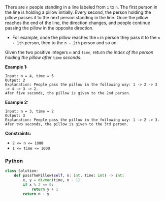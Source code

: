 There are  `n`  people standing in a line labeled from  `1`  to  `n`. The first person in the line is holding a pillow
initially. Every second, the person holding the pillow passes it to the next person standing in the line. Once the
pillow reaches the end of the line, the direction changes, and people continue passing the pillow in the opposite
direction.

- For example, once the pillow reaches the  `nth`  person they pass it to the  `n - 1th`  person, then to the  `n - 2th`
  person and so on.

Given the two positive integers  `n`  and  `time`, return  _the index of the person holding the pillow after_ `time`
_seconds_.

**Example 1:**

```
Input: n = 4, time = 5
Output: 2
Explanation: People pass the pillow in the following way: 1 -> 2 -> 3 -> 4 -> 3 -> 2.
Afer five seconds, the pillow is given to the 2nd person.
```

**Example 2:**

```
Input: n = 3, time = 2
Output: 3
Explanation: People pass the pillow in the following way: 1 -> 2 -> 3.
Afer two seconds, the pillow is given to the 3rd person.
```

**Constraints:**

- `2 <= n <= 1000`
- `1 <= time <= 1000`

### Python

```python
class Solution:
    def passThePillow(self, n: int, time: int) -> int:
        x, y = divmod(time, n - 1)
        if x % 2 == 0:
            return y + 1
        return n - y
```